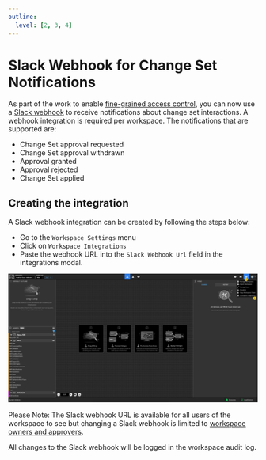 ```yaml
---
outline:
  level: [2, 3, 4]
---
```


# Slack Webhook for Change Set Notifications

As part of the work to enable
[fine-grained access control](https://www.systeminit.com/blog/announcing-fine-grained-access-control),
you can now use a [Slack webhook](https://api.slack.com/messaging/webhooks) to
receive notifications about change set interactions. A webhook integration is
required per workspace. The notifications that are supported are:

- Change Set approval requested
- Change Set approval withdrawn
- Approval granted
- Approval rejected
- Change Set applied

## Creating the integration

A Slack webhook integration can be created by following the steps below:

- Go to the `Workspace Settings` menu
- Click on `Workspace Integrations`
- Paste the webhook URL into the `Slack Webhook Url` field in the integrations
  modal.

![Workspace Integrations](./enable-slack-webhook/workspace-integrations.png)

Please Note: The Slack webhook URL is available for all users of the workspace to
see but changing a Slack webhook is limited to
[workspace owners and approvers](https://docs.systeminit.com/reference/authorization-roles).

All changes to the Slack webhook will be logged in the workspace audit log.

